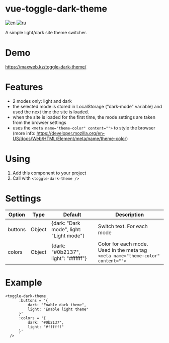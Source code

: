 # vue-toggle-dark-theme
[![en](https://img.shields.io/badge/lang-en-red.svg)](https://github.com/shtekleinmax/vue-toggle-dark-theme/blob/main/README.md)
[![ru](https://img.shields.io/badge/lang-ru-red.svg)](https://github.com/shtekleinmax/vue-toggle-dark-theme/blob/main/README.ru.md)

A simple light/dark site theme switcher.

# Demo
https://maxweb.kz/toggle-dark-theme/

# Features
- 2 modes only: light and dark
- the selected mode is stored in LocalStorage ("dark-mode" variable) and used the next time the site is loaded.
- when the site is loaded for the first time, the mode settings are taken from the browser settings
- uses the `<meta name="theme-color" content="">` to style the browser (more info: https://developer.mozilla.org/en-US/docs/Web/HTML/Element/meta/name/theme-color)

# Using
1. Add this component to your project
2. Call with `<toggle-dark-theme />`

# Settings
| Option        | Type          | Default       | Description   |
| ------------- | ------------- | ------------- | ------------- |
| buttons       | Object        | {dark: "Dark mode", light: "Light mode"} | Switch text. For each mode |
| colors        | Object        | {dark: "#0b2137", light": "#ffffff"} | Сolor for each mode. Used in the meta tag `<meta name="theme-color" content="">` |

# Example
```JS
<toggle-dark-theme
      :buttons = '{
          dark: "Enable dark theme",
          light: "Enable light theme"
      }'
      :colors = '{
          dark: "#0b2137",
          light: "#ffffff"
      }'
  />
```
